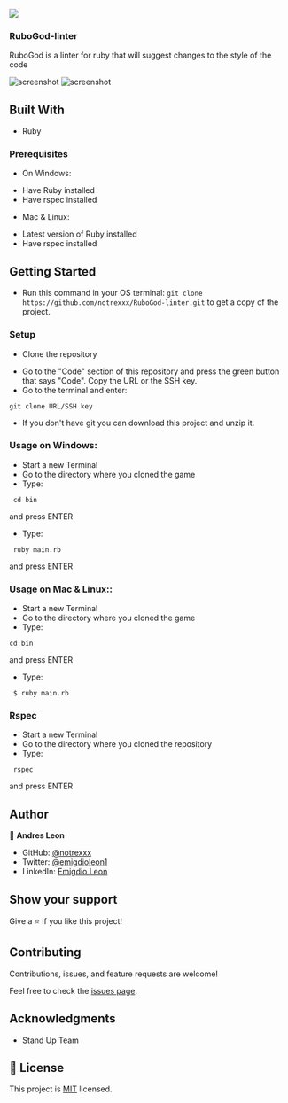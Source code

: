 
![](https://img.shields.io/badge/Microverse-blueviolet)


### RuboGod-linter
 RuboGod is a linter for ruby that will suggest changes to the style of the code

![screenshot](screenshot2.png)
![screenshot](screenshot1.png)

## Built With

- Ruby

### Prerequisites

* On Windows:
- Have Ruby installed
- Have rspec installed
* Mac & Linux:
- Latest version of Ruby installed
- Have rspec installed

## Getting Started

- Run this command in your OS terminal: `git clone https://github.com/notrexxx/RuboGod-linter.git` to get a copy of the project.

### Setup

* Clone the repository
- Go to the "Code" section of this repository and press the green button that says "Code". Copy the URL or the SSH key.
- Go to the terminal and enter:
```
git clone URL/SSH key
```
- If you don't have git you can download this project and unzip it.

### Usage on Windows:

- Start a new Terminal 
- Go to the directory where you cloned the game
- Type:
```
 cd bin
```
and press ENTER

- Type:
```
 ruby main.rb 
```
and press ENTER

### Usage on Mac & Linux::

- Start a new Terminal 
- Go to the directory where you cloned the game
- Type: 
```
cd bin
```
and press ENTER

- Type:
```
 $ ruby main.rb
```

### Rspec

- Start a new Terminal 
- Go to the directory where you cloned the repository
- Type:
```
 rspec
```
and press ENTER


## Author

👤 **Andres Leon**

- GitHub: [@notrexxx](https://github.com/notrexxx)
- Twitter: [@emigdioleon1](https://twitter.com/emigdioleon1)
- LinkedIn: [Emigdio Leon](https://linkedin.com/emigdio-leon-689109195)


## Show your support

Give a ⭐️ if you like this project!

## Contributing

Contributions, issues, and feature requests are welcome!

Feel free to check the [issues page](https://github.com/notrexxx/RuboGod-linter/issues).

## Acknowledgments

- Stand Up Team

## 📝 License

This project is [MIT](./LICENSE) licensed.
